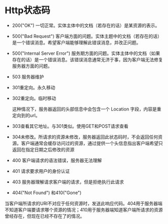 # Http状态码

- 200("OK")
  一切正常。实体主体中的文档（若存在的话）是某资源的表示。

- 500("Bad Request")
  客户端方面的问题。实体主题中的文档（若存在的话）是一个错误消息。希望客户端能够理解此错误消息，并改正问题。

- 500("Internal Server Error")
  服务期方面的问题。实体主体中的文档（如果存在的话）是一个错误消息。该错误消息通常无济于事，因为客户端无法修复服务器方面的问题。

- 503 服务器维护

- 301重定向。永久移动

- 302重定向。临时移动

  这种情况下，服务器返回的头部信息中会包含一个 Location 字段，内容是重定向到的url。

- 303查看其它地址。与301类似。使用GET和POST请求查看

- 304未修改。所请求的资源未修改，服务器返回此状态码时，不会返回任何资源。客户端通常会缓存访问过的资源，通过提供一个头信息指出客户端希望只返回在指定日期之后修改的资源

- 400 客户端请求的语法错误，服务器无法理解

- 401 请求要求用户的身份认证

- 403 服务器理解请求客户端的请求，但是拒绝执行此请求

- 404("Not Found") 和410("Gone")

当客户端所请求的URI不对应于任何资源时，发送此响应代码。404用于服务器端不知道客户端要请求哪个资源的情况；410用于服务器端知道客户端所请求的资源曾经存在，但现在已经不存在了的情况。